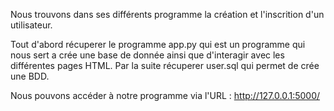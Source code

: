 Nous trouvons dans ses différents programme la création et l'inscrition d'un utilisateur.

Tout d'abord récuperer le programme app.py qui est un programme qui nous sert a crée une base de donnée ainsi que d'interagir avec les différentes pages HTML.
Par la suite récuperer user.sql qui permet de crée une BDD.

Nous pouvons accéder à notre programme via l'URL : http://127.0.0.1:5000/
